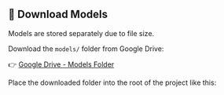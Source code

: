 ## 🔗 Download Models

Models are stored separately due to file size.

Download the `models/` folder from Google Drive:

👉 [Google Drive - Models Folder](https://drive.google.com/drive/u/0/folders/1I-IoDYAKNFUBqgfS4482rBEoxgKyPZ4X)

Place the downloaded folder into the root of the project like this:

